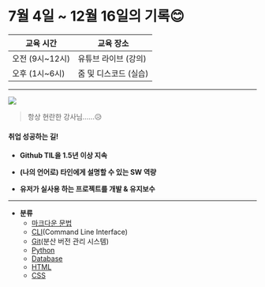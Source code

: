 # 7월 4일 ~ 12월 16일의 기록😊



| 교육  시간      | 교육 장소             |
| --------------- | --------------------- |
| 오전 (9시~12시) | 유튜브 라이브 (강의)  |
| 오후 (1시~6시)  | 줌 및 디스코드 (실습) |

---
![](README.assets/img.gif)

> 항상 현란한 강사님......😥

#### 취업 성공하는 길!

- **Github TIL을 1.5년 이상 지속**

- **(나의 언어로) 타인에게 설명할 수 있는 SW 역량**

- **유저가 실사용 하는 프로젝트를 개발 & 유지보수**

---

- **분류**
  - [마크다운 문법](Mark.md)
  - [CLI](CLI.md)(Command Line Interface)
  - [Git](Git.md)(분산 버전 관리 시스템)
  - [Python](Python.md)
  - [Database](Database.md)
  - [HTML](HTML.md)
  - [CSS](CSS.md)
  